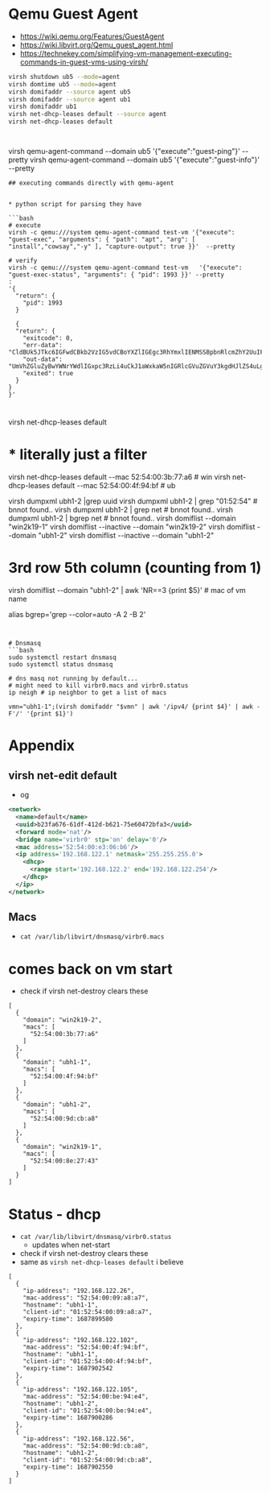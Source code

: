 # Qemu Guest Agent
* https://wiki.qemu.org/Features/GuestAgent
* https://wiki.libvirt.org/Qemu_guest_agent.html
* https://technekey.com/simplifying-vm-management-executing-commands-in-guest-vms-using-virsh/

```bash
virsh shutdown ub5 --mode=agent
virsh domtime ub5 --mode=agent
virsh domifaddr --source agent ub5
virsh domifaddr --source agent ub1
virsh domifaddr ub1
virsh net-dhcp-leases default --source agent
virsh net-dhcp-leases default




```

virsh qemu-agent-command --domain ub5 '{"execute":"guest-ping"}' --pretty
virsh qemu-agent-command --domain ub5 '{"execute":"guest-info"}' --pretty
```
## executing commands directly with qemu-agent


* python script for parsing they have

```bash
# execute
virsh -c qemu:///system qemu-agent-command test-vm '{"execute": "guest-exec", "arguments": { "path": "apt", "arg": [ "install","cowsay","-y" ], "capture-output": true }}'  --pretty

# verify
virsh -c qemu:///system qemu-agent-command test-vm   '{"execute": "guest-exec-status", "arguments": { "pid": 1993 }}' --pretty
:
'{
  "return": {
    "pid": 1993
  }

  {
  "return": {
    "exitcode": 0,
    "err-data": "CldBUk5JTkc6IGFwdCBkb2VzIG5vdCBoYXZlIGEgc3RhYmxlIENMSSBpbnRlcmZhY2UuIFVzZSB3aXRoIGNhdXRpb24gaW4gc2NyaXB0cy4KCg==",
    "out-data": "UmVhZGluZyBwYWNrYWdlIGxpc3RzLi4uCkJ1aWxkaW5nIGRlcGVuZGVuY3kgdHJlZS4uLgpSZWFkaW5nIHN0YXRlIGluZm9ybWF0aW9uLi4uCmNvd3NheSBpcyBhbHJlYWR5IHRoZSBuZXdlc3QgdmVyc2lvbiAoMy4wMytkZnNnMi04KS4KMCB1cGdyYWRlZCwgMCBuZXdseSBpbnN0YWxsZWQsIDAgdG8gcmVtb3ZlIGFuZCA0IG5vdCB1cGdyYWRlZC4K",
    "exited": true
  }
}
}'
```



# 
virsh net-dhcp-leases default
# * literally just a filter
virsh net-dhcp-leases default --mac 52:54:00:3b:77:a6 # win
virsh net-dhcp-leases default --mac 52:54:00:4f:94:bf # ub

virsh dumpxml ubh1-2 |grep uuid
virsh dumpxml ubh1-2 | grep "01:52:54" # bnnot found..
virsh dumpxml ubh1-2 | grep net # bnnot found..
virsh dumpxml ubh1-2 | bgrep net # bnnot found..
virsh domiflist --domain "win2k19-1"
virsh domiflist --inactive --domain "win2k19-2"
virsh domiflist --domain "ubh1-2"
virsh domiflist --inactive --domain "ubh1-2"
# 3rd row 5th column (counting from 1)
virsh domiflist --domain "ubh1-2" | awk 'NR==3 {print $5}' # mac of vm name

alias bgrep='grep --color=auto -A 2 -B 2'
```


# Dnsmasq
```bash
sudo systemctl restart dnsmasq
sudo systemctl status dnsmasq

# dns masq not running by default...
# might need to kill virbr0.macs and virbr0.status
ip neigh # ip neighbor to get a list of macs

vmn="ubh1-1";(virsh domifaddr "$vmn" | awk '/ipv4/ {print $4}' | awk -F'/' '{print $1}')
```

# Appendix
## virsh net-edit default
* og
```xml
<network>
  <name>default</name>
  <uuid>b23fa676-61df-412d-b621-75e60472bfa3</uuid>
  <forward mode='nat'/>
  <bridge name='virbr0' stp='on' delay='0'/>
  <mac address='52:54:00:e3:06:b6'/>
  <ip address='192.168.122.1' netmask='255.255.255.0'>
    <dhcp>
      <range start='192.168.122.2' end='192.168.122.254'/>
    </dhcp>
  </ip>
</network>
```
## Macs
* `cat /var/lib/libvirt/dnsmasq/virbr0.macs`
 # comes back on vm start
* check if virsh net-destroy clears these
```jsonc
[
  {
    "domain": "win2k19-2",
    "macs": [
      "52:54:00:3b:77:a6" 
    ]
  },
  {
    "domain": "ubh1-1",   
    "macs": [
      "52:54:00:4f:94:bf" 
    ]
  },
  {
    "domain": "ubh1-2",   
    "macs": [
      "52:54:00:9d:cb:a8"
    ]
  },
  {
    "domain": "win2k19-1",
    "macs": [
      "52:54:00:8e:27:43"
    ]
  }
]
```

# Status - dhcp
* `cat /var/lib/libvirt/dnsmasq/virbr0.status`
  * updates when net-start
* check if virsh net-destroy clears these
* same as `virsh net-dhcp-leases default` i believe
```jsonc
[
  {
    "ip-address": "192.168.122.26",
    "mac-address": "52:54:00:09:a8:a7",
    "hostname": "ubh1-1",
    "client-id": "01:52:54:00:09:a8:a7",
    "expiry-time": 1687899580
  },
  {
    "ip-address": "192.168.122.102",
    "mac-address": "52:54:00:4f:94:bf",
    "hostname": "ubh1-1",
    "client-id": "01:52:54:00:4f:94:bf",
    "expiry-time": 1687902542
  },
  {
    "ip-address": "192.168.122.105",
    "mac-address": "52:54:00:be:94:e4",
    "hostname": "ubh1-2",
    "client-id": "01:52:54:00:be:94:e4",
    "expiry-time": 1687900286
  },
  {
    "ip-address": "192.168.122.56",
    "mac-address": "52:54:00:9d:cb:a8",
    "hostname": "ubh1-2",
    "client-id": "01:52:54:00:9d:cb:a8",
    "expiry-time": 1687902550
  }
]
```